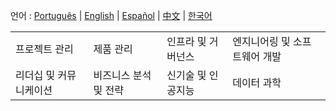 언어 : <a href="https://github.com/LlynS2/LLYNS2/tree/Português" target="_blank">Português</a> | <a href="https://github.com/LlynS2/LLYNS2" target="_blank">English</a> | <a href="https://github.com/LlynS2/LLYNS2/tree/Español" target="_blank">Español</a> | <a href="https://github.com/LlynS2/LLYNS2/tree/中文" target="_blank">中文</a> | <a href="https://github.com/LlynS2/LLYNS2/tree/한국어" target="_blank">한국어</a>

<table>
    <tbody>
        <tr><td>프로젝트 관리</td><td>제품 관리</td><td>인프라 및 거버넌스</td><td>엔지니어링 및 소프트웨어 개발</td></tr>
        <tr><td>리더십 및 커뮤니케이션</td><td>비즈니스 분석 및 전략</td><td>신기술 및 인공지능</td><td>데이터 과학</td></tr>
    </tbody>
</table>


